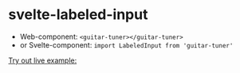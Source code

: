 # svelte-labeled-input
- Web-component: `<guitar-tuner></guitar-tuner>`
- or Svelte-component: `import LabeledInput from 'guitar-tuner'`

[Try out live example:](https://ivosdc.github.io/guitar-tuner/ "Guitar tuner Example")
